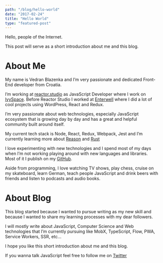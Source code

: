 ```yaml
---
path: "/blog/hello-world"
date: "2017-02-24"
title: "Hello World"
type: "featured-post"
---
```


Hello, people of the Internet.

This post will serve as a short introduction about me and this blog.

# About Me
My name is Vedran Blazenka and I’m very passionate and dedicated Front-End developer from Croatia.

I’m working at [reactor.studio](http://reactor.studio/) as JavaScript Developer where I work on [IvySpace](http://ivyspace.com/).
Before Reactor Studio I worked at [Enterwell](https://enterwell.net/) where I did a lot of cool projects using WordPress, React and Redux.

I’m very passionate about web technologies, especially JavaScript ecosystem that is growing day by day and has a great and helpful community built around itself.

My current tech stack is Node, React, Redux, Webpack, Jest and I’m currently learning more about [Reason](https://reasonml.github.io/) and [Rust](https://www.rust-lang.org/en-US/)

I love experimenting with new technologies and I spend most of my days when I’m not working playing around with new languages and libraries. Most of it I publish on my [GitHub](https://github.com/wedranb).

Aside from programming, I love watching TV shows, play chess, cruise on my skateboard, learn German, teach people JavaScript and drink beers with friends and listen to podcasts and audio books.

# About Blog
This blog started because I wanted to pursue writing as my new skill and because I wanted to share my learning processes with my dear followers.

I will mostly write about JavaScript, Computer Science and Web technologies that I’m currently pursuing like MobX, TypeScript, Flow, PWA, Service Workers, SSR, etc…

I hope you like this short introduction about me and this blog.

If you wanna talk JavaScript feel free to follow me on [Twitter](https://twitter.com/vblazenka)
